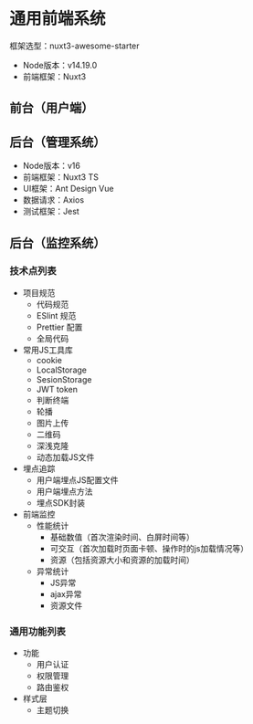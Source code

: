 # 通用前端系统

框架选型：nuxt3-awesome-starter
- Node版本：v14.19.0
- 前端框架：Nuxt3

## 前台（用户端）


## 后台（管理系统）
- Node版本：v16
- 前端框架：Nuxt3 TS
- UI框架：Ant Design Vue
- 数据请求：Axios
- 测试框架：Jest


## 后台（监控系统）

### 技术点列表
- 项目规范
  - 代码规范
  - ESlint 规范
  - Prettier 配置
  - 全局代码
- 常用JS工具库
  - cookie
  - LocalStorage
  - SesionStorage
  - JWT token
  - 判断终端
  - 轮播
  - 图片上传
  - 二维码
  - 深浅克隆
  - 动态加载JS文件
- 埋点追踪
  - 用户端埋点JS配置文件
  - 用户端埋点方法
  - 埋点SDK封装
- 前端监控
  - 性能统计
    - 基础数值（首次渲染时间、白屏时间等） 
    - 可交互（首次加载时页面卡顿、操作时的js加载情况等） 
    - 资源（包括资源大小和资源的加载时间）
  - 异常统计
    - JS异常 
    - ajax异常 
    - 资源文件

### 通用功能列表
- 功能
  - 用户认证
  - 权限管理
  - 路由鉴权
- 样式层
  - 主题切换
